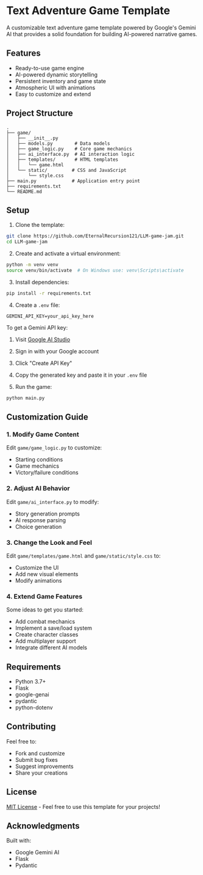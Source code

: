 # Text Adventure Game Template

A customizable text adventure game template powered by Google's Gemini AI that provides a solid foundation for building AI-powered narrative games.

## Features

- Ready-to-use game engine
- AI-powered dynamic storytelling
- Persistent inventory and game state
- Atmospheric UI with animations
- Easy to customize and extend

## Project Structure

```
.
├── game/
│   ├── __init__.py
│   ├── models.py        # Data models
│   ├── game_logic.py    # Core game mechanics
│   ├── ai_interface.py  # AI interaction logic
│   ├── templates/       # HTML templates
│   │   └── game.html
│   └── static/         # CSS and JavaScript
│       └── style.css
├── main.py             # Application entry point
├── requirements.txt
└── README.md
```

## Setup

1. Clone the template:
```bash
git clone https://github.com/EternalRecursion121/LLM-game-jam.git
cd LLM-game-jam
```

2. Create and activate a virtual environment:
```bash
python -m venv venv
source venv/bin/activate  # On Windows use: venv\Scripts\activate
```

3. Install dependencies:
```bash
pip install -r requirements.txt
```

4. Create a `.env` file:
```
GEMINI_API_KEY=your_api_key_here
```

To get a Gemini API key:
1. Visit [Google AI Studio](https://makersuite.google.com/app/apikey)
2. Sign in with your Google account
3. Click "Create API Key"
4. Copy the generated key and paste it in your `.env` file

5. Run the game:
```bash
python main.py
```

## Customization Guide

### 1. Modify Game Content

Edit `game/game_logic.py` to customize:
- Starting conditions
- Game mechanics
- Victory/failure conditions

### 2. Adjust AI Behavior

Edit `game/ai_interface.py` to modify:
- Story generation prompts
- AI response parsing
- Choice generation

### 3. Change the Look and Feel

Edit `game/templates/game.html` and `game/static/style.css` to:
- Customize the UI
- Add new visual elements
- Modify animations

### 4. Extend Game Features

Some ideas to get you started:
- Add combat mechanics
- Implement a save/load system
- Create character classes
- Add multiplayer support
- Integrate different AI models

## Requirements

- Python 3.7+
- Flask
- google-genai
- pydantic
- python-dotenv

## Contributing

Feel free to:
- Fork and customize
- Submit bug fixes
- Suggest improvements
- Share your creations

## License

[MIT License](LICENSE) - Feel free to use this template for your projects!

## Acknowledgments

Built with:
- Google Gemini AI
- Flask
- Pydantic
